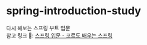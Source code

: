 # spring-introduction-study
다시 해보는 스프링 부트 입문 <br>
참고 링크 🔗: [스프링 입문 - 코르도 배우는 스프링](https://www.inflearn.com/course/%EC%8A%A4%ED%94%84%EB%A7%81-%EC%9E%85%EB%AC%B8-%EC%8A%A4%ED%94%84%EB%A7%81%EB%B6%80%ED%8A%B8/dashboard)
